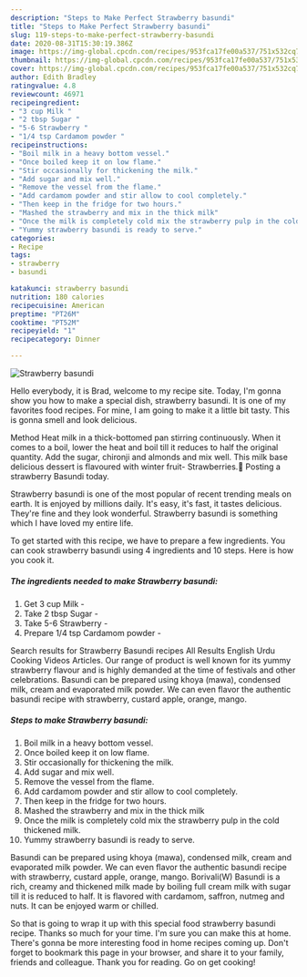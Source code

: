 ```yaml
---
description: "Steps to Make Perfect Strawberry basundi"
title: "Steps to Make Perfect Strawberry basundi"
slug: 119-steps-to-make-perfect-strawberry-basundi
date: 2020-08-31T15:30:19.386Z
image: https://img-global.cpcdn.com/recipes/953fca17fe00a537/751x532cq70/strawberry-basundi-recipe-main-photo.jpg
thumbnail: https://img-global.cpcdn.com/recipes/953fca17fe00a537/751x532cq70/strawberry-basundi-recipe-main-photo.jpg
cover: https://img-global.cpcdn.com/recipes/953fca17fe00a537/751x532cq70/strawberry-basundi-recipe-main-photo.jpg
author: Edith Bradley
ratingvalue: 4.8
reviewcount: 46971
recipeingredient:
- "3 cup Milk "
- "2 tbsp Sugar "
- "5-6 Strawberry "
- "1/4 tsp Cardamom powder "
recipeinstructions:
- "Boil milk in a heavy bottom vessel."
- "Once boiled keep it on low flame."
- "Stir occasionally for thickening the milk."
- "Add sugar and mix well."
- "Remove the vessel from the flame."
- "Add cardamom powder and stir allow to cool completely."
- "Then keep in the fridge for two hours."
- "Mashed the strawberry and mix in the thick milk"
- "Once the milk is completely cold mix the strawberry pulp in the cold thickened milk."
- "Yummy strawberry basundi is ready to serve."
categories:
- Recipe
tags:
- strawberry
- basundi

katakunci: strawberry basundi 
nutrition: 180 calories
recipecuisine: American
preptime: "PT26M"
cooktime: "PT52M"
recipeyield: "1"
recipecategory: Dinner

---
```



![Strawberry basundi](https://img-global.cpcdn.com/recipes/953fca17fe00a537/751x532cq70/strawberry-basundi-recipe-main-photo.jpg)

Hello everybody, it is Brad, welcome to my recipe site. Today, I'm gonna show you how to make a special dish, strawberry basundi. It is one of my favorites food recipes. For mine, I am going to make it a little bit tasty. This is gonna smell and look delicious.

Method Heat milk in a thick-bottomed pan stirring continuously. When it comes to a boil, lower the heat and boil till it reduces to half the original quantity. Add the sugar, chironji and almonds and mix well. This milk base delicious dessert is flavoured with winter fruit- Strawberries.🍓 Posting a strawberry Basundi today.

Strawberry basundi is one of the most popular of recent trending meals on earth. It is enjoyed by millions daily. It's easy, it's fast, it tastes delicious. They're fine and they look wonderful. Strawberry basundi is something which I have loved my entire life.


To get started with this recipe, we have to prepare a few ingredients. You can cook strawberry basundi using 4 ingredients and 10 steps. Here is how you cook it.

<!--inarticleads1-->

##### The ingredients needed to make Strawberry basundi:

1. Get 3 cup Milk -
1. Take 2 tbsp Sugar -
1. Take 5-6 Strawberry -
1. Prepare 1/4 tsp Cardamom powder -


Search results for Strawberry Basundi recipes All Results English Urdu Cooking Videos Articles. Our range of product is well known for its yummy strawberry flavour and is highly demanded at the time of festivals and other celebrations. Basundi can be prepared using khoya (mawa), condensed milk, cream and evaporated milk powder. We can even flavor the authentic basundi recipe with strawberry, custard apple, orange, mango. 

<!--inarticleads2-->

##### Steps to make Strawberry basundi:

1. Boil milk in a heavy bottom vessel.
1. Once boiled keep it on low flame.
1. Stir occasionally for thickening the milk.
1. Add sugar and mix well.
1. Remove the vessel from the flame.
1. Add cardamom powder and stir allow to cool completely.
1. Then keep in the fridge for two hours.
1. Mashed the strawberry and mix in the thick milk
1. Once the milk is completely cold mix the strawberry pulp in the cold thickened milk.
1. Yummy strawberry basundi is ready to serve.


Basundi can be prepared using khoya (mawa), condensed milk, cream and evaporated milk powder. We can even flavor the authentic basundi recipe with strawberry, custard apple, orange, mango. Borivali(W) Basundi is a rich, creamy and thickened milk made by boiling full cream milk with sugar till it is reduced to half. It is flavored with cardamom, saffron, nutmeg and nuts. It can be enjoyed warm or chilled. 

So that is going to wrap it up with this special food strawberry basundi recipe. Thanks so much for your time. I'm sure you can make this at home. There's gonna be more interesting food in home recipes coming up. Don't forget to bookmark this page in your browser, and share it to your family, friends and colleague. Thank you for reading. Go on get cooking!
